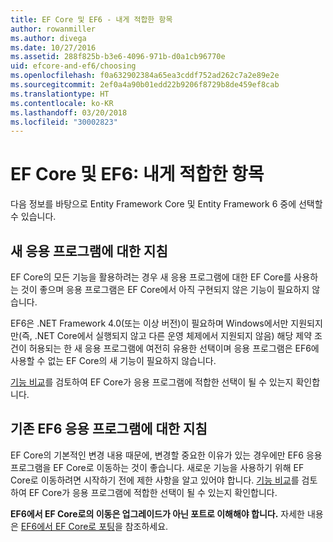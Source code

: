 ```yaml
---
title: EF Core 및 EF6 - 내게 적합한 항목
author: rowanmiller
ms.author: divega
ms.date: 10/27/2016
ms.assetid: 288f825b-b3e6-4096-971b-d0a1cb96770e
uid: efcore-and-ef6/choosing
ms.openlocfilehash: f0a632902384a65ea3cddf752ad262c7a2e89e2e
ms.sourcegitcommit: 2ef0a4a90b01edd22b9206f8729b8de459ef8cab
ms.translationtype: HT
ms.contentlocale: ko-KR
ms.lasthandoff: 03/20/2018
ms.locfileid: "30002823"
---
```

# <a name="ef-core-and-ef6-which-one-is-right-for-you"></a>EF Core 및 EF6: 내게 적합한 항목

다음 정보를 바탕으로 Entity Framework Core 및 Entity Framework 6 중에 선택할 수 있습니다.

## <a name="guidance-for-new-applications"></a>새 응용 프로그램에 대한 지침

EF Core의 모든 기능을 활용하려는 경우 새 응용 프로그램에 대한 EF Core를 사용하는 것이 좋으며 응용 프로그램은 EF Core에서 아직 구현되지 않은 기능이 필요하지 않습니다.

EF6은 .NET Framework 4.0(또는 이상 버전)이 필요하며 Windows에서만 지원되지만(즉, .NET Core에서 실행되지 않고 다른 운영 체제에서 지원되지 않음) 해당 제약 조건이 허용되는 한 새 응용 프로그램에 여전히 유용한 선택이며 응용 프로그램은 EF6에 사용할 수 없는 EF Core의 새 기능이 필요하지 않습니다.

[기능 비교](features.md)를 검토하여 EF Core가 응용 프로그램에 적합한 선택이 될 수 있는지 확인합니다.

## <a name="guidance-for-existing-ef6-applications"></a>기존 EF6 응용 프로그램에 대한 지침

EF Core의 기본적인 변경 내용 때문에, 변경할 중요한 이유가 있는 경우에만 EF6 응용 프로그램을 EF Core로 이동하는 것이 좋습니다. 새로운 기능을 사용하기 위해 EF Core로 이동하려면 시작하기 전에 제한 사항을 알고 있어야 합니다. [기능 비교](features.md)를 검토하여 EF Core가 응용 프로그램에 적합한 선택이 될 수 있는지 확인합니다.

**EF6에서 EF Core로의 이동은 업그레이드가 아닌 포트로 이해해야 합니다.**  자세한 내용은 [EF6에서 EF Core로 포팅](porting/index.md)을 참조하세요.
